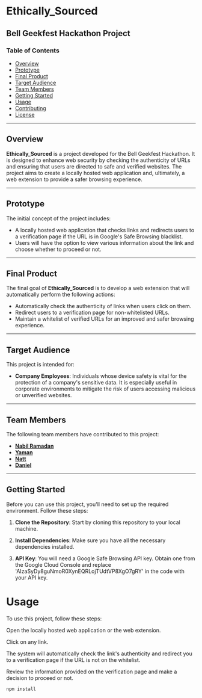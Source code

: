 # Ethically_Sourced

## Bell Geekfest Hackathon Project

### Table of Contents
- [Overview](#overview)
- [Prototype](#prototype)
- [Final Product](#final-product)
- [Target Audience](#target-audience)
- [Team Members](#team-members)
- [Getting Started](#getting-started)
- [Usage](#usage)
- [Contributing](#contributing)
- [License](#license)

---

## Overview

**Ethically_Sourced** is a project developed for the Bell Geekfest Hackathon. It is designed to enhance web security by checking the authenticity of URLs and ensuring that users are directed to safe and verified websites. The project aims to create a locally hosted web application and, ultimately, a web extension to provide a safer browsing experience.

---

## Prototype

The initial concept of the project includes:

- A locally hosted web application that checks links and redirects users to a verification page if the URL is in Google's Safe Browsing blacklist.
- Users will have the option to view various information about the link and choose whether to proceed or not.

---

## Final Product

The final goal of **Ethically_Sourced** is to develop a web extension that will automatically perform the following actions:

- Automatically check the authenticity of links when users click on them.
- Redirect users to a verification page for non-whitelisted URLs.
- Maintain a whitelist of verified URLs for an improved and safer browsing experience.

---

## Target Audience

This project is intended for:

- **Company Employees**: Individuals whose device safety is vital for the protection of a company's sensitive data. It is especially useful in corporate environments to mitigate the risk of users accessing malicious or unverified websites.

---

## Team Members

The following team members have contributed to this project:

- **[Nabil Ramadan](https://github.com/Nabil-Rn)**
- **[Yaman](https://github.com/ZYMNZ)**
- **[Natt](https://github.com/nattdecodes)**
- **[Daniel](https://github.com/DatPika)**

---

## Getting Started

Before you can use this project, you'll need to set up the required environment. Follow these steps:

1. **Clone the Repository**: Start by cloning this repository to your local machine.

2. **Install Dependencies**: Make sure you have all the necessary dependencies installed.

3. **API Key**: You will need a Google Safe Browsing API key. Obtain one from the Google Cloud Console and replace 'AIzaSyDy8guNmoR0XynEQRLojTUdtVP8XgO7gRY' in the code with your API key.

# Usage
To use this project, follow these steps:

Open the locally hosted web application or the web extension.

Click on any link.

The system will automatically check the link's authenticity and redirect you to a verification page if the URL is not on the whitelist.

Review the information provided on the verification page and make a decision to proceed or not.

```shell
npm install

